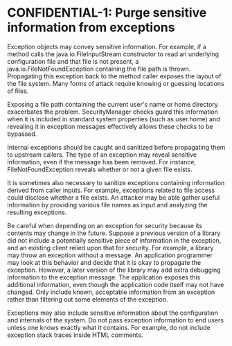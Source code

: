 # CONFIDENTIAL-1: Purge sensitive information from exceptions
Exception objects may convey sensitive information. For example, if a method calls the java.io.FileInputStream constructor to read an underlying configuration file and that file is not present, a java.io.FileNotFoundException containing the file path is thrown. Propagating this exception back to the method caller exposes the layout of the file system. Many forms of attack require knowing or guessing locations of files.

Exposing a file path containing the current user's name or home directory exacerbates the problem. SecurityManager checks guard this information when it is included in standard system properties (such as user.home) and revealing it in exception messages effectively allows these checks to be bypassed.

Internal exceptions should be caught and sanitized before propagating them to upstream callers. The type of an exception may reveal sensitive information, even if the message has been removed. For instance, FileNotFoundException reveals whether or not a given file exists.

It is sometimes also necessary to sanitize exceptions containing information derived from caller inputs. For example, exceptions related to file access could disclose whether a file exists. An attacker may be able gather useful information by providing various file names as input and analyzing the resulting exceptions.

Be careful when depending on an exception for security because its contents may change in the future. Suppose a previous version of a library did not include a potentially sensitive piece of information in the exception, and an existing client relied upon that for security. For example, a library may throw an exception without a message. An application programmer may look at this behavior and decide that it is okay to propagate the exception. However, a later version of the library may add extra debugging information to the exception message. The application exposes this additional information, even though the application code itself may not have changed. Only include known, acceptable information from an exception rather than filtering out some elements of the exception.

Exceptions may also include sensitive information about the configuration and internals of the system. Do not pass exception information to end users unless one knows exactly what it contains. For example, do not include exception stack traces inside HTML comments.
